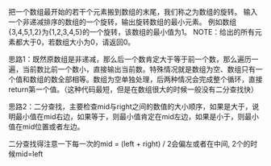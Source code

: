 把一个数组最开始的若干个元素搬到数组的末尾，我们称之为数组的旋转。 输入一个非递减排序的数组的一个旋转，输出旋转数组的最小元素。 例如数组{3,4,5,1,2}为{1,2,3,4,5}的一个旋转，该数组的最小值为1。 NOTE：给出的所有元素都大于0，若数组大小为0，请返回0。

思路1：既然原数组是非递减，那么后一个数肯定大于等于前一个数，那么遍历一遍，当前数比前一个数小，直接输出当前数。特殊情况就是数组为空、数组只有一个值和数组的数全部相等。数组为空单独处理，后两种情况会完成整个循环，直接return第一个值。（这种代码最短，但是在数组很大的时候一般没有二分查找快）

思路2：二分查找，主要检查mid与right之间的数值的大小顺序，如果是大于，说明最小值在mid右边，如果等于，则最小值肯定在mid左边，如果是小于，则最小值在mid位置或者左边。

二分查找得注意一下每一次的mid = (left + right) / 2会偏左或者在中间, 2个的时候mid=left
